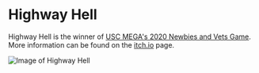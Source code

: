 # Highway Hell
Highway Hell is the winner of [USC MEGA's 2020 Newbies and Vets Game](https://itch.io/jam/newbies-and-vets-game-jam).
More information can be found on the [itch.io](https://david-zheng.itch.io/highway-hell) page.

![Image of Highway Hell](https://github.com/christing12/HighwayHell/media/backgroundScreen_title.JPG)